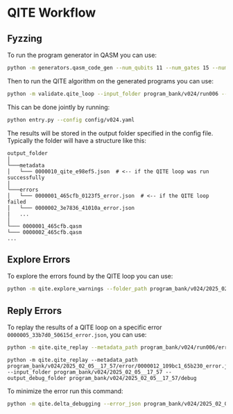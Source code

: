 # QITE Workflow


## Fyzzing

To run the program generator in QASM you can use:

```bash
python -m generators.qasm_code_gen --num_qubits 11 --num_gates 15 --num_programs 3 --output_dir program_bank/v024/run006
```

Then to run the QITE algorithm on the generated programs you can use:

```bash
python -m validate.qite_loop --input_folder program_bank/v024/run006 --number_of_rounds 1
```

This can be done jointly by running:

```bash
python entry.py --config config/v024.yaml
```

The results will be stored in the output folder specified in the config file.
Typically the folder will have a structure like this:

```
output_folder
│
└───metadata
│   └─── 0000010_qite_e98ef5.json  # <-- if the QITE loop was run successfully
│
└───errors
│   └─── 0000001_465cfb_0123f5_error.json  # <-- if the QITE loop failed
│   └─── 0000002_3e7836_41010a_error.json
|   ...
│
└─── 0000001_465cfb.qasm
└─── 0000002_465cfb.qasm
...
```

## Explore Errors

To explore the errors found by the QITE loop you can use:

```bash
python -m qite.explore_warnings --folder_path program_bank/v024/2025_02_05__23_59/error --top_k 3
```


## Reply Errors

To replay the results of a QITE loop on a specific error `0000005_33b7d0_50615d_error.json`, you can use:

```bash
python -m qite.qite_replay --metadata_path program_bank/v024/run006/error/0000005_33b7d0_50615d_error.json --input_folder program_bank/v024/run006 --output_debug_folder program_bank/v024/run006/debug
```

```
python -m qite.qite_replay --metadata_path program_bank/v024/2025_02_05__17_57/error/0000012_109bc1_65b230_error.json --input_folder program_bank/v024/2025_02_05__17_57 --output_debug_folder program_bank/v024/2025_02_05__17_57/debug
```

To minimize the error run this command:

```bash
python -m qite.delta_debugging --error_json program_bank/v024/2025_02_05__17_57/error/0000012_109bc1_65b230_error.json --output_folder program_bank/v024/2025_02_05__17_57/minimized --input_folder program_bank/v024/2025_02_05__17_57
```
